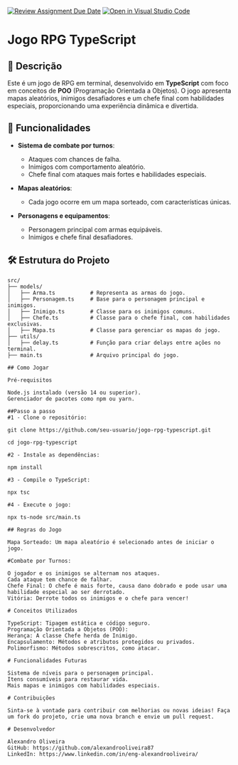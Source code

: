 [![Review Assignment Due Date](https://classroom.github.com/assets/deadline-readme-button-22041afd0340ce965d47ae6ef1cefeee28c7c493a6346c4f15d667ab976d596c.svg)](https://classroom.github.com/a/HzYlWno6)
[![Open in Visual Studio Code](https://classroom.github.com/assets/open-in-vscode-2e0aaae1b6195c2367325f4f02e2d04e9abb55f0b24a779b69b11b9e10269abc.svg)](https://classroom.github.com/online_ide?assignment_repo_id=17283961&assignment_repo_type=AssignmentRepo)

# Jogo RPG TypeScript

## 📖 Descrição

Este é um jogo de RPG em terminal, desenvolvido em **TypeScript** com foco em conceitos de **POO** (Programação Orientada a Objetos). O jogo apresenta mapas aleatórios, inimigos desafiadores e um chefe final com habilidades especiais, proporcionando uma experiência dinâmica e divertida.

## 🚀 Funcionalidades

- **Sistema de combate por turnos**:
  - Ataques com chances de falha.
  - Inimigos com comportamento aleatório.
  - Chefe final com ataques mais fortes e habilidades especiais.

- **Mapas aleatórios**:
  - Cada jogo ocorre em um mapa sorteado, com características únicas.

- **Personagens e equipamentos**:
  - Personagem principal com armas equipáveis.
  - Inimigos e chefe final desafiadores.

## 🛠️ Estrutura do Projeto

```plaintext
src/
├── models/
│   ├── Arma.ts           # Representa as armas do jogo.
│   ├── Personagem.ts     # Base para o personagem principal e inimigos.
│   ├── Inimigo.ts        # Classe para os inimigos comuns.
│   ├── Chefe.ts          # Classe para o chefe final, com habilidades exclusivas.
│   ├── Mapa.ts           # Classe para gerenciar os mapas do jogo.
├── utils/
│   ├── delay.ts          # Função para criar delays entre ações no terminal.
├── main.ts               # Arquivo principal do jogo.

## Como Jogar

Pré-requisitos

Node.js instalado (versão 14 ou superior).
Gerenciador de pacotes como npm ou yarn.

##Passo a passo
#1 - Clone o repositório:

git clone https://github.com/seu-usuario/jogo-rpg-typescript.git

cd jogo-rpg-typescript

#2 - Instale as dependências:

npm install

#3 - Compile o TypeScript:

npx tsc

#4 - Execute o jogo:

npx ts-node src/main.ts

## Regras do Jogo

Mapa Sorteado: Um mapa aleatório é selecionado antes de iniciar o jogo.

#Combate por Turnos:

O jogador e os inimigos se alternam nos ataques.
Cada ataque tem chance de falhar.
Chefe Final: O chefe é mais forte, causa dano dobrado e pode usar uma habilidade especial ao ser derrotado.
Vitória: Derrote todos os inimigos e o chefe para vencer!

# Conceitos Utilizados

TypeScript: Tipagem estática e código seguro.
Programação Orientada a Objetos (POO):
Herança: A classe Chefe herda de Inimigo.
Encapsulamento: Métodos e atributos protegidos ou privados.
Polimorfismo: Métodos sobrescritos, como atacar.

# Funcionalidades Futuras

Sistema de níveis para o personagem principal.
Itens consumíveis para restaurar vida.
Mais mapas e inimigos com habilidades especiais.

# Contribuições

Sinta-se à vontade para contribuir com melhorias ou novas ideias! Faça um fork do projeto, crie uma nova branch e envie um pull request.

# Desenvolvedor

Alexandro Oliveira
GitHub: https://github.com/alexandrooliveira87
LinkedIn: https://www.linkedin.com/in/eng-alexandrooliveira/
